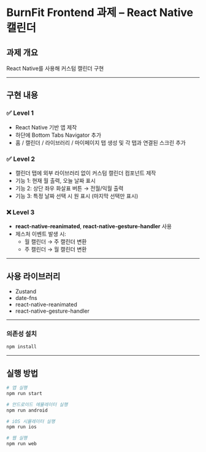 # BurnFit Frontend 과제 – React Native 캘린더

## 과제 개요
React Native를 사용해 커스텀 캘린더 구현

---

## 구현 내용

### ✅ Level 1
- React Native 기반 앱 제작
- 하단에 Bottom Tabs Navigator 추가
- 홈 / 캘린더 / 라이브러리 / 마이페이지 탭 생성 및 각 탭과 연결된 스크린 추가

### ✅ Level 2
- 캘린더 탭에 외부 라이브러리 없이 커스텀 캘린더 컴포넌트 제작
- 기능 1: 현재 월 출력, 오늘 날짜 표시
- 기능 2: 상단 좌우 화살표 버튼 → 전월/익월 출력
- 기능 3: 특정 날짜 선택 시 원 표시 (마지막 선택만 표시)

### ❌ Level 3
- **react-native-reanimated**, **react-native-gesture-handler** 사용
- 제스처 이벤트 발생 시:
  - 월 캘린더 → 주 캘린더 변환
  - 주 캘린더 → 월 캘린더 변환

---

## 사용 라이브러리
- Zustand
- date-fns
- react-native-reanimated
- react-native-gesture-handler

---

### 의존성 설치
```bash
npm install
```

---

## 실행 방법
```bash
# 앱 실행
npm run start

# 안드로이드 에뮬레이터 실행
npm run android

# iOS 시뮬레이터 실행
npm run ios

# 웹 실행
npm run web

```

